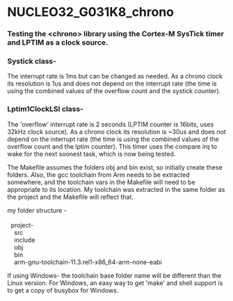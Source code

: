 # NUCLEO32_G031K8_chrono

### Testing the \<chrono\> library using the Cortex-M SysTick timer and LPTIM as a clock source.

### Systick class-

The interrupt rate is 1ms but can be changed as needed. As a chrono clock its resolution is 1us and does not depend on the interrupt rate (the time is using the combined values of the overflow count and the systick counter).

### Lptim1ClockLSI class-

The 'overflow' interrupt rate is 2 seconds (LPTIM counter is 16bits, uses 32kHz clock source). As a chrono clock its resolution is ~30us and does not depend on the interrupt rate (the time is using the combined values of the overflow count and the lptim counter). This timer uses the compare irq to wake for the next soonest task, which is now being tested.



The Makefile assumes the folders obj and bin exist, so initially create these folders. Also, the gcc toolchain from Arm needs to be extracted somewhere, and the toolchain vars in the Makefile will need to be appropriate to its location. My toolchain was extracted in the same folder as the project and the Makefile will reflect that.

my folder structure -\
\
&nbsp;&nbsp;project-\
&nbsp;&nbsp;&nbsp;&nbsp;src\
&nbsp;&nbsp;&nbsp;&nbsp;include\
&nbsp;&nbsp;&nbsp;&nbsp;obj\
&nbsp;&nbsp;&nbsp;&nbsp;bin\
&nbsp;&nbsp;&nbsp;&nbsp;arm-gnu-toolchain-11.3.rel1-x86_64-arm-none-eabi


If using Windows- the toolchain base folder name will be different than the Linux version. For Windows, an easy way to get 'make' and shell support is to get a copy of busybox for Windows.
